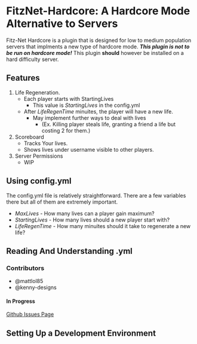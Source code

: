 # FitzNet-Hardcore: A Hardcore Mode Alternative to Servers

Fitz-Net Hardcore is a plugin that is designed for low to medium population servers that implments a new type of hardcore mode. ***This plugin is not to be run on hardcore mode!*** This plugin **should** however be installed on a hard difficulty server.

## Features
1. Life Regeneration.
    - Each player starts with StartingLives
        - This value is *StartingLives* in the config.yml
    - After *LifeRegenTime* minuites, the player will have a new life.
        - May implement further ways to deal with lives
            - (Ex. Killing player steals life, granting a friend a life but costing 2 for them.)
2. Scoreboard
    - Tracks Your lives.
    - Shows lives under username visible to other players.
3. Server Permissions
    - WIP
## Using config.yml
The config.yml file is relatively straightforward. There are a few variables there but all of them are extremely important.

- *MaxLives* - How many lives can a player gain maximum?
- *StartingLives* - How many lives should a new player start with?
- *LifeRegenTime* - How many minuites should it take to regenerate a new life?

## Reading And Understanding <PLAYERUUID>.yml


### Contributors
- @mattlol85
- @kenny-designs

#### In Progress
[Github Issues Page](https://github.com/mattlol85/FitzNet-Hardcore/issues)

## Setting Up a Development Environment